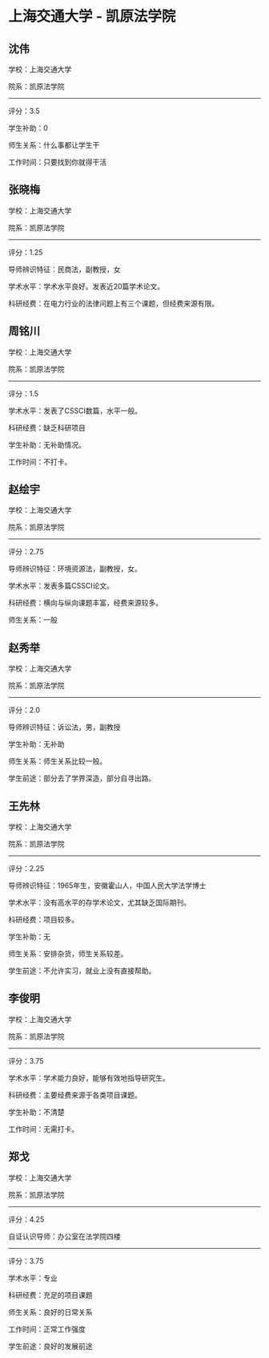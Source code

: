 # 上海交通大学 - 凯原法学院

## 沈伟

学校：上海交通大学

院系：凯原法学院

* * *

评分：3.5

学生补助：0

师生关系：什么事都让学生干

工作时间：只要找到你就得干活

## 张晓梅

学校：上海交通大学

院系：凯原法学院

* * *

评分：1.25

导师辨识特征：民商法，副教授，女

学术水平：学术水平良好。发表近20篇学术论文。

科研经费：在电力行业的法律问题上有三个课题，但经费来源有限。

## 周铭川

学校：上海交通大学

院系：凯原法学院

* * *

评分：1.5

学术水平：发表了CSSCI数篇，水平一般。

科研经费：缺乏科研项目

学生补助：无补助情况。

工作时间：不打卡。

## 赵绘宇

学校：上海交通大学

院系：凯原法学院

* * *

评分：2.75

导师辨识特征：环境资源法，副教授，女。

学术水平：发表多篇CSSCI论文。

科研经费：横向与纵向课题丰富，经费来源较多。

师生关系：一般

## 赵秀举

学校：上海交通大学

院系：凯原法学院

* * *

评分：2.0

导师辨识特征：诉讼法，男，副教授

学生补助：无补助

师生关系：师生关系比较一般。

学生前途：部分去了学界深造，部分自寻出路。

## 王先林

学校：上海交通大学

院系：凯原法学院

* * *

评分：2.25

导师辨识特征：1965年生，安徽霍山人，中国人民大学法学博士

学术水平：没有高水平的存学术论文，尤其缺乏国际期刊。

科研经费：项目较多。

学生补助：无

师生关系：安排杂货，师生关系较差。

学生前途：不允许实习，就业上没有直接帮助。

## 李俊明

学校：上海交通大学

院系：凯原法学院

* * *

评分：3.75

学术水平：学术能力良好，能够有效地指导研究生。

科研经费：主要经费来源于各类项目课题。

学生补助：不清楚

工作时间：无需打卡。

## 郑戈

学校：上海交通大学

院系：凯原法学院

* * *

评分：4.25

自证认识导师：办公室在法学院四楼

* * *

评分：3.75

学术水平：专业

科研经费：充足的项目课题

师生关系：良好的日常关系

工作时间：正常工作强度

学生前途：良好的发展前途